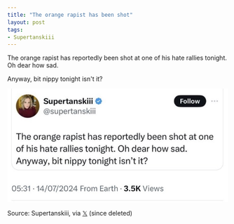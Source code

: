 ```yaml
---
title: "The orange rapist has been shot"
layout: post
tags:
- Supertanskiii
---
```


The orange rapist has reportedly been shot at one of his hate rallies tonight. Oh dear how sad.

Anyway, bit nippy tonight isn't it?

![The orange rapist has been shot](/assets/2024-07-14-supertanskiii.jpg "Supertanskiii")

Source: Supertanskiii, via [𝕏](https://x.com) (since deleted)
